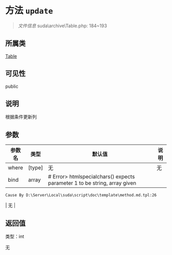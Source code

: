 # 方法 `update`

> *文件信息* suda\archive\Table.php: 184~193

## 所属类 

[Table](../Table.md)

## 可见性

public

## 说明

根据条件更新列


## 参数


| 参数名 | 类型 | 默认值 | 说明 |
|--------|-----|-------|-------|
| where |  [type] | 无 | 无 |
| bind |  array | # Error> htmlspecialchars() expects parameter 1 to be string, array given
	Cause By D:\Server\Local\suda\script\doc\template\method.md.tpl:26
 | 无 |



## 返回值

类型：int

无

